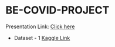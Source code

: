 # BE-COVID-PROJECT

Presentation Link: [Click here](https://docs.google.com/presentation/d/1oGWrqL1oj0yZ8hOwvE9HU82v_hqVfSNXGGArXLBcrfc/edit?usp=sharing)


* Dataset - 1 [Kaggle Link](https://www.kaggle.com/praveengovi/coronahack-chest-xraydataset)
